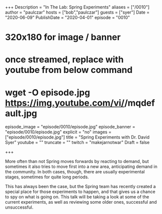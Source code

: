 +++
Description = "In The Lab: Spring Experiments"
aliases = ["/0010"]
author = "paulczar"
hosts = ["bob","paulczar"]
guests = ["syer"]
Date = "2020-06-09"
PublishDate = "2020-04-01"
episode = "0010"
# 320x180 for image / banner
# once streamed, replace with youtube from below command
# wget -O episode.jpg https://img.youtube.com/vi/<youtube-id>/mqdefault.jpg
episode_image = "episode/0010/episode.jpg"
episode_banner = "episode/0010/episode.jpg"
explicit = "no"
images = ["episode/0010/episode.jpg"]
title = "Spring Experiments with Dr. David Syer"
youtube = ""
truncate = ""
twitch = "makejarnotwar"
Draft = false

+++

More often than not Spring moves forwards by reacting to demand, but sometimes it also tries to move first into a new area, anticipating demand in the community. In both cases, though, there are usually experimental stages, sometimes for quite long periods.

This has always been the case, but the Spring team has recently created a special place for those experiments to happen, and that gives us a chance to spy on what is going on. This talk will be taking a look at some of the current experiments, as well as reviewing some older ones, successful and unsuccessful.
